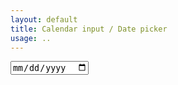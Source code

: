 ```yaml
---
layout: default
title: Calendar input / Date picker
usage: ..
---
```


<input type="date" name="newDate">

